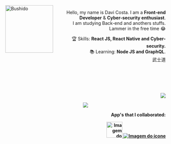 <img src="https://user-images.githubusercontent.com/41929096/166732977-57e11f4c-daed-4a62-b7ac-535dfd5246fd.gif" min-width="150px" max-width="150px" width="150px" align="left" alt="Bushido">

<p align="right"> 
  Hello, my name is Davi Costa. I am a <strong>Front-end Developer</strong> & <strong>Cyber-security enthusiast</strong>.<br />
  I am studying Back-end and anothers stuffs.<br />
  Lammer in the free time 😂
</p>

<p align="right">
  🏆  Skills: <strong>React JS, React Native and Cyber-security.</strong><br />
  📚  Learning: <strong>Node JS and GraphQL</strong>.<br/>
 武士道
</p>
</br>
</br>
</br>
</br>
<p align="right">  
  <a href="https://www.linkedin.com/in/davi-da-costa/" alt="Linkedin">
  <img src="https://img.shields.io/badge/-Linkedin-0e76a8?style=for-the-badge&logo=Linkedin&logoColor=white&link=https://www.linkedin.com/in/davi-da-costa/" /></a>
</p>  
<p align="center"><img align="center" src="https://profile-counter.glitch.me/Davi9130/count.svg"/><p> 
  <p align="right" > <strong>App's that I collaborated:<strong> </p>
  <div  align="right">
     <a href="https://play.google.com/store/search?q=Capitual&c=apps&hl=pt_BR" alt="Capitual">
    <img width="50px" width="50px" src="https://play-lh.googleusercontent.com/GAPuthO08qsABnVxvB7R_pb0IQC3I4Z82kxG3qNmEGVDA3rprFKjbLfXvcQ2jvlQCw=w240-h480-rw" srcset="https://play-lh.googleusercontent.com/GAPuthO08qsABnVxvB7R_pb0IQC3I4Z82kxG3qNmEGVDA3rprFKjbLfXvcQ2jvlQCw=w480-h960-rw 2x" class="T75of cN0oRe fFmL2e" aria-hidden="true" alt="Imagem do ícone" itemprop="image" data-iml="7795.5999999996275" data-atf="false">
     </a>   
     <a  href="https://play.google.com/store/apps/details?id=app.lalo.android&hl=pt_BR" alt="Lalo">
    <img src="https://play-lh.googleusercontent.com/Stua0uWk3TTxnLKxqiHUdguhIw-yMFU7f_WbViURlWtENj8TPnpAM3ZSwZk9i1ifOKNj=s52-rw" srcset="https://play-lh.googleusercontent.com/Stua0uWk3TTxnLKxqiHUdguhIw-yMFU7f_WbViURlWtENj8TPnpAM3ZSwZk9i1ifOKNj=s104-rw 2x" class="T75of KvQfUd" aria-hidden="true" alt="Imagem do ícone" itemprop="image" data-atf="false">
     </a>
   </div>

